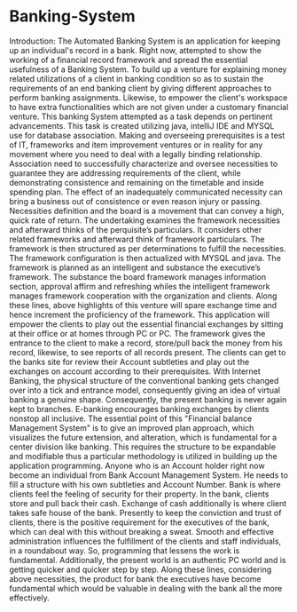 # Banking-System
Introduction:
The Automated Banking System is an application for keeping up an individual's record in a bank. Right now, attempted to show the working of a financial record framework and spread the essential usefulness of a Banking System. To build up a venture for explaining money related utilizations of a client in banking condition so as to sustain the requirements of an end banking client by giving different approaches to perform banking assignments.
 Likewise, to empower the client's workspace to have extra functionalities which are not given under a customary financial venture. This banking System attempted as a task depends on pertinent advancements. This task is created utilizing java, intelliJ IDE and MYSQL use for database association. Making and overseeing prerequisites is a test of IT, frameworks and item improvement ventures or in reality for any movement where you need to deal with a legally binding relationship. Association need to successfully characterize and oversee necessities to guarantee they are addressing requirements of the client, while demonstrating consistence and remaining on the timetable and inside spending plan. 
The effect of an inadequately communicated necessity can bring a business out of consistence or even reason injury or passing. Necessities definition and the board is a movement that can convey a high, quick rate of return. The undertaking examines the framework necessities and afterward thinks of the perquisite’s particulars. It considers other related frameworks and afterward think of framework particulars. The framework is then structured as per determinations to fulfill the necessities. The framework configuration is then actualized with MYSQL and java. The framework is planned as an intelligent and substance the executive’s framework. 
The substance the board framework manages information section, approval affirm and refreshing whiles the intelligent framework manages framework cooperation with the organization and clients. Along these lines, above highlights of this venture will spare exchange time and hence increment the proficiency of the framework. This application will empower the clients to play out the essential financial exchanges by sitting at their office or at homes through PC or PC. The framework gives the entrance to the client to make a record, store/pull back the money from his record, likewise, to see reports of all records present. 
The clients can get to the banks site for review their Account subtleties and play out the exchanges on account according to their prerequisites. With Internet Banking, the physical structure of the conventional banking gets changed over into a tick and entrance model, consequently giving an idea of virtual banking a genuine shape. Consequently, the present banking is never again kept to branches. E-banking encourages banking exchanges by clients nonstop all inclusive. The essential point of this "Financial balance Management System" is to give an improved plan approach, which visualizes the future extension, and alteration, which is fundamental for a center division like banking. This requires the structure to be expandable and modifiable thus a particular methodology is utilized in building up the application programming. Anyone who is an Account holder right now become an individual from Bank Account Management System. He needs to fill a structure with his own subtleties and Account Number. Bank is where clients feel the feeling of security for their property. In the bank, clients store and pull back their cash. Exchange of cash additionally is where client takes safe house of the bank. Presently to keep the conviction and trust of clients, there is the positive requirement for the executives of the bank, which can deal with this without breaking a sweat. Smooth and effective administration influences the fulfillment of the clients and staff individuals, in a roundabout way. So, programming that lessens the work is fundamental. Additionally, the present world is an authentic PC world and is getting quicker and quicker step by step. Along these lines, considering above necessities, the product for bank the executives have become fundamental which would be valuable in dealing with the bank all the more effectively. 

